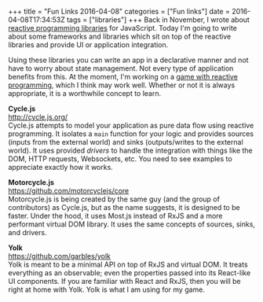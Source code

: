 +++
title = "Fun Links 2016-04-08"
categories = ["Fun links"]
date = 2016-04-08T17:34:53Z
tags = ["libraries"]
+++
Back in November, I wrote about [reactive programming libraries][1] for JavaScript. Today I'm going to write about some frameworks and libraries which sit on top of the reactive libraries and provide UI or application integration.

Using these libraries you can write an app in a declarative manner and not have to worry about state management. Not every type of application benefits from this. At the moment, I'm working on a [game with reactive programming][2], which I think may work well. Whether or not it is always appropriate, it is a worthwhile concept to learn.

[1]: /blog/2015/fun-links-2015-11-13/
[2]: https://github.com/colinbate/battleship

**Cycle.js**  
http://cycle.js.org/  
Cycle.js attempts to model your application as pure data flow using reactive programming. It isolates a `main` function for your logic and provides sources (inputs from the external world) and sinks (outputs/writes to the external world). It uses provided *drivers* to handle the integration with things like the DOM, HTTP requests, Websockets, etc. You need to see examples to appreciate exactly how it works.

**Motorcycle.js**  
https://github.com/motorcyclejs/core  
Motorcycle.js is being created by the same guy (and the group of contributors) as Cycle.js, but as the name suggests, it is designed to be faster. Under the hood, it uses Most.js instead of RxJS and a more performant virtual DOM library. It uses the same concepts of sources, sinks, and drivers.

**Yolk**  
https://github.com/garbles/yolk  
Yolk is meant to be a minimal API on top of RxJS and virtual DOM. It treats everything as an observable; even the properties passed into its React-like UI components. If you are familiar with React and RxJS, then you will be right at home with Yolk. Yolk is what I am using for my game.
